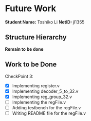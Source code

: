 # Future Work
**Student Name:** Toshiko Li
**NetID:** jl1355

## Structure Hierarchy
**Remain to be done**

## Work to be Done

CheckPoint 3:

- [x] Implementing register.v
- [x] Implementing decoder_5_to_32.v
- [x] Implementing reg_group_32.v
- [ ] Implementing the regFile.v
- [ ] Adding testbench for the regFile.v
- [ ] Writing README file for the regFile.v
